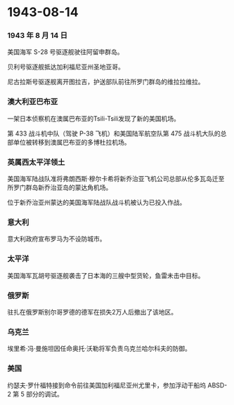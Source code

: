 # 1943-08-14

### 1943 年 8 月 14 日

美国海军 S-28 号驱逐舰驶往阿留申群岛。

贝利号驱逐舰抵达加利福尼亚州圣地亚哥。

尼古拉斯号驱逐舰离开图拉吉，护送部队前往所罗门群岛的维拉拉维拉。

### 澳大利亚巴布亚

一架日本侦察机在澳属巴布亚的Tsili-Tsili发现了新的美国机场。

第 433 战斗机中队（驾驶 P-38 飞机）和美国陆军航空队第 475
战斗机大队的总部单位被转移到澳属巴布亚的多博杜拉机场。

### 英属西太平洋领土

美国海军陆战队准将弗朗西斯·穆尔卡希将新乔治亚飞机公司总部从伦多瓦岛迁至所罗门群岛新乔治亚岛的蒙达角机场。

位于新乔治亚州蒙达的美国海军陆战队战斗机被认为已投入作战。

### 意大利

意大利政府宣布罗马为不设防城市。

### 太平洋

美国海军瓦胡号驱逐舰袭击了日本海的三艘中型货轮，鱼雷未击中目标。

### 俄罗斯

驻扎在俄罗斯别尔哥罗德的德军在损失2万人后撤出了该地区。

### 乌克兰

埃里希·冯·曼施坦因任命奥托·沃勒将军负责乌克兰哈尔科夫的防御。

### 美国

约瑟夫·罗什福特接到命令前往美国加利福尼亚州尤里卡，参加浮动干船坞 ABSD-2
第 5 部分的调试。